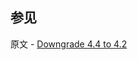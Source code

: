 ## 参见

原文 - [Downgrade 4.4 to 4.2]( https://docs.mongodb.com/manual/release-notes/4.4-downgrade/ )

